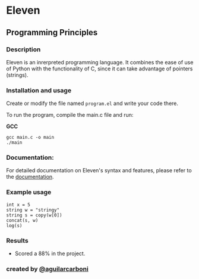 # Eleven

## Programming Principles

### Description
 
Eleven is an inrerpreted programming language. It combines the ease of use of Python with the functionality of C, 
since it can take advantage of pointers (strings).

### Installation and usage

Create or modify the file named `program.el` and write your code there.

To run the program, compile the main.c file and run:

**GCC**
```
gcc main.c -o main
./main
```

### Documentation:
For detailed documentation on Eleven's syntax and features, please refer to the [documentation](docs/README.md).

### Example usage

```
int x = 5
string w = "stringy"
string s = copy(w[0])
concat(s, w)
log(s)
```

### Results
- Scored a 88% in the project.


### created by [@aguilarcarboni](https://github.com/aguilarcarboni/)
